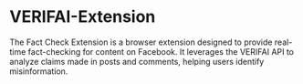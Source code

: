 # VERIFAI-Extension
The Fact Check Extension is a browser extension designed to provide real-time fact-checking for content on Facebook. It leverages the VERIFAI API to analyze claims made in posts and comments, helping users identify misinformation.
